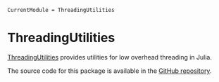 ```@meta
CurrentModule = ThreadingUtilities
```

# ThreadingUtilities

[ThreadingUtilities](https://github.com/chriselrod/ThreadingUtilities.jl)
provides utilities for low overhead threading in Julia.

The source code for this package is available in the
[GitHub repository](https://github.com/chriselrod/ThreadingUtilities.jl).

